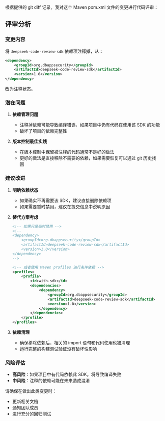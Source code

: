 根据提供的 git diff 记录，我对这个 Maven pom.xml 文件的变更进行代码评审：

## 评审分析

### 变更内容
将 `deepseek-code-review-sdk` 依赖项注释掉，从：
```xml
<dependency>
    <groupId>org.dbappsecurity</groupId>
    <artifactId>deepseek-code-review-sdk</artifactId>
    <version>1.0</version>
</dependency>
```
改为注释状态。

### 潜在问题

1. **依赖管理问题**
   - 注释掉依赖可能导致编译错误，如果项目中仍有代码在使用该 SDK 的功能
   - 破坏了项目的依赖完整性

2. **版本控制最佳实践**
   - 在版本控制中保留被注释的代码通常不是好的做法
   - 更好的做法是直接移除不需要的依赖，如果需要恢复可以通过 git 历史找回

### 建议改进

1. **明确依赖状态**
   - 如果确实不再需要该 SDK，建议直接删除依赖项
   - 如果需要暂时禁用，建议在提交信息中说明原因

2. **替代方案考虑**
   ```xml
   <!-- 如果只是临时禁用 -->
   <!--
   <dependency>
       <groupId>org.dbappsecurity</groupId>
       <artifactId>deepseek-code-review-sdk</artifactId>
       <version>1.0</version>
   </dependency>
   -->
   
   <!-- 或者使用 Maven profiles 进行条件依赖 -->
   <profiles>
       <profile>
           <id>with-sdk</id>
           <dependencies>
               <dependency>
                   <groupId>org.dbappsecurity</groupId>
                   <artifactId>deepseek-code-review-sdk</artifactId>
                   <version>1.0</version>
               </dependency>
           </dependencies>
       </profile>
   </profiles>
   ```

3. **依赖清理**
   - 确保移除依赖后，相关的 import 语句和代码使用也被清理
   - 运行完整的构建测试验证没有破坏性影响

### 风险评估
- **高风险**：如果项目中有代码依赖此 SDK，将导致编译失败
- **中风险**：注释的依赖可能在未来造成混淆

请确保在做出此类变更时：
- 更新相关文档
- 通知团队成员
- 进行充分的回归测试